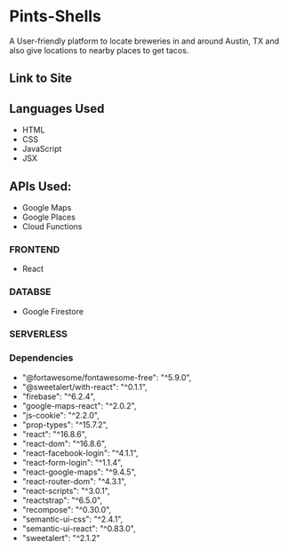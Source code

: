 # Pints-Shells
A User-friendly platform to locate breweries in and around Austin, TX and also give locations to nearby places to get tacos.

## Link to Site

## Languages Used
- HTML
- CSS
- JavaScript
- JSX

## APIs Used:
- Google Maps
- Google Places
- Cloud Functions

### FRONTEND
- React

### DATABSE
- Google Firestore

### SERVERLESS

### Dependencies
- "@fortawesome/fontawesome-free": "^5.9.0",
- "@sweetalert/with-react": "^0.1.1",
- "firebase": "^6.2.4",
- "google-maps-react": "^2.0.2",
- "js-cookie": "^2.2.0",
- "prop-types": "^15.7.2",
- "react": "^16.8.6",
- "react-dom": "^16.8.6",
- "react-facebook-login": "^4.1.1",
- "react-form-login": "^1.1.4",
- "react-google-maps": "^9.4.5",
- "react-router-dom": "^4.3.1",
- "react-scripts": "^3.0.1",
- "reactstrap": "^6.5.0",
- "recompose": "^0.30.0",
- "semantic-ui-css": "^2.4.1",
- "semantic-ui-react": "^0.83.0",
- "sweetalert": "^2.1.2"

